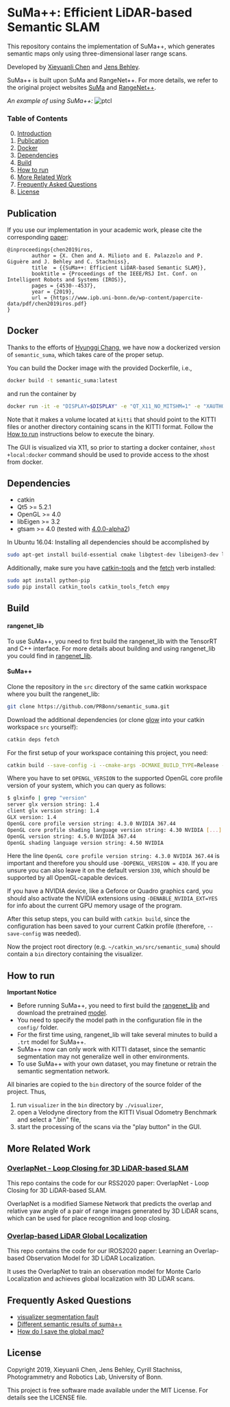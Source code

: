 # SuMa++: Efficient LiDAR-based Semantic SLAM

This repository contains the implementation of SuMa++, which generates semantic maps only using three-dimensional laser range scans.

Developed by [Xieyuanli Chen](https://www.ipb.uni-bonn.de/people/xieyuanli-chen/) and [Jens Behley](https://www.ipb.uni-bonn.de/people/jens-behley/).

SuMa++ is built upon SuMa and RangeNet++. For more details, we refer to the original project websites [SuMa](https://github.com/jbehley/SuMa) and [RangeNet++](https://github.com/PRBonn/lidar-bonnetal).

_An example of using SuMa++:_
![ptcl](./.readme/demo.gif)


### Table of Contents
0. [Introduction](#SuMa++:-Efficient-LiDAR-based-Semantic-SLAM)
1. [Publication](#Publication)
2. [Docker](#Docker)
3. [Dependencies](#Dependencies)
4. [Build](#Build)
5. [How to run](#How-to-run)
6. [More Related Work](#More-Related-Work)
7. [Frequently Asked Questions](#Frequently-Asked-Questions)
8. [License](#License)

## Publication

If you use our implementation in your academic work, please cite the corresponding [paper](https://www.ipb.uni-bonn.de/wp-content/papercite-data/pdf/chen2019iros.pdf):  
    
	@inproceedings{chen2019iros, 
			author = {X. Chen and A. Milioto and E. Palazzolo and P. Giguère and J. Behley and C. Stachniss},
			title  = {{SuMa++: Efficient LiDAR-based Semantic SLAM}},
			booktitle = {Proceedings of the IEEE/RSJ Int. Conf. on Intelligent Robots and Systems (IROS)},
  			pages = {4530--4537},
			year = {2019},
			url = {https://www.ipb.uni-bonn.de/wp-content/papercite-data/pdf/chen2019iros.pdf}
	}
 
## Docker

Thanks to the efforts of [Hyunggi Chang](https://github.com/changh95), we have now a dockerized version of `semantic_suma`, which takes care of the proper setup.

You can build the Docker image with the provided Dockerfile, i.e.,
```bash
docker build -t semantic_suma:latest
```

and run the container by 
```bash
docker run -it -e "DISPLAY=$DISPLAY" -e "QT_X11_NO_MITSHM=1" -e "XAUTHORITY=$XAUTH" -v "/tmp/.X11-unix:/tmp/.X11-unix:rw" -v /kitti:/data --runtime=nvidia --net=host --ipc=host --privileged semantic_suma:latest
```

Note that it makes a volume located at `kitti` that should point to the KITTI files or another directory containing scans in the KITTI format. Follow the [How to run](#How-to-run) instructions below to execute the binary.

The GUI is visualized via X11, so prior to starting a docker container, `xhost +local:docker` command should be used to provide access to the xhost from docker.

## Dependencies

* catkin
* Qt5 >= 5.2.1
* OpenGL >= 4.0
* libEigen >= 3.2
* gtsam >= 4.0  (tested with [4.0.0-alpha2](https://github.com/borglab/gtsam/tree/4.0.0-alpha2))

In Ubuntu 16.04: Installing all dependencies should be accomplished by
```bash
sudo apt-get install build-essential cmake libgtest-dev libeigen3-dev libboost-all-dev qtbase5-dev libglew-dev libqt5libqgtk2 catkin
```

Additionally, make sure you have [catkin-tools](https://catkin-tools.readthedocs.io/en/latest/) and the [fetch](https://github.com/Photogrammetry-Robotics-Bonn/catkin_tools_fetch) verb installed:
```bash
sudo apt install python-pip
sudo pip install catkin_tools catkin_tools_fetch empy
```

## Build
#### rangenet_lib
To use SuMa++, you need to first build the rangenet_lib with the TensorRT and C++ interface. 
For more details about building and using rangenet_lib you could find in [rangenet_lib](https://github.com/PRBonn/rangenet_lib).

#### SuMa++
Clone the repository in the `src` directory of the same catkin workspace where you built the rangenet_lib:
```bash
git clone https://github.com/PRBonn/semantic_suma.git
```
Download the additional dependencies (or clone [glow](https://github.com/jbehley/glow.git) into your catkin workspace `src` yourself):
```bash
catkin deps fetch
```

For the first setup of your workspace containing this project, you need:
  ```bash
catkin build --save-config -i --cmake-args -DCMAKE_BUILD_TYPE=Release -DOPENGL_VERSION=430 -DENABLE_NVIDIA_EXT=YES
  ```
  
  Where you have to set `OPENGL_VERSION` to the supported OpenGL core profile version of your system, which you can query as follows:

```bash
$ glxinfo | grep "version"
server glx version string: 1.4
client glx version string: 1.4
GLX version: 1.4
OpenGL core profile version string: 4.3.0 NVIDIA 367.44
OpenGL core profile shading language version string: 4.30 NVIDIA [...]
OpenGL version string: 4.5.0 NVIDIA 367.44
OpenGL shading language version string: 4.50 NVIDIA
```

 Here the line `OpenGL core profile version string: 4.3.0 NVIDIA 367.44` is important and therefore you should use `-DOPENGL_VERSION = 430`. If you are unsure you can also leave it on the default version `330`, which should be supported by all OpenGL-capable devices.

 If you have a NVIDIA device, like a Geforce or Quadro graphics card, you should also activate the NVIDIA extensions using `-DENABLE_NVIDIA_EXT=YES` for info about the current GPU memory usage of the program.

 After this setup steps, you can build with `catkin build`, since the configuration has been saved to your current Catkin profile (therefore, `--save-config` was needed).
 
 Now the project root directory (e.g. `~/catkin_ws/src/semantic_suma`) should contain a `bin` directory containing the visualizer.

## How to run
**Important Notice**
- Before running SuMa++, you need to first build the [rangenet_lib](https://github.com/PRBonn/rangenet_lib) and download the pretrained [model](https://www.ipb.uni-bonn.de/html/projects/semantic_suma/darknet53.tar.gz).
- You need to specify the model path in the configuration file in the `config/` folder.
- For the first time using, rangenet_lib will take several minutes to build a `.trt` model for SuMa++.
- SuMa++ now can only work with KITTI dataset, since the semantic segmentation may not generalize well in other environments.
- To use SuMa++ with your own dataset, you may finetune or retrain the semantic segmentation network.

All binaries are copied to the `bin` directory of the source folder of the project. Thus,
1. run `visualizer` in the `bin` directory by `./visualizer`,
2. open a Velodyne directory from the KITTI Visual Odometry Benchmark and select a ".bin" file,
3. start the processing of the scans via the "play button" in the GUI.

## More Related Work

### [OverlapNet - Loop Closing for 3D LiDAR-based SLAM](https://github.com/PRBonn/OverlapNet)
This repo contains the code for our RSS2020 paper: OverlapNet - Loop Closing for 3D LiDAR-based SLAM.

OverlapNet is a modified Siamese Network that predicts the overlap and relative yaw angle of a pair of range images generated by 3D LiDAR scans, which can be used for place recognition and loop closing.

### [Overlap-based LiDAR Global Localization](https://github.com/PRBonn/overlap_localization)
This repo contains the code for our IROS2020 paper: Learning an Overlap-based Observation Model for 3D LiDAR Localization.

It uses the OverlapNet to train an observation model for Monte Carlo Localization and achieves global localization with 3D LiDAR scans.


## Frequently Asked Questions
- [visualizer segmentation fault](https://github.com/PRBonn/semantic_suma/issues/5)
- [Different semantic results of suma++](https://github.com/PRBonn/semantic_suma/issues/6)
- [How do I save the global map?](https://github.com/PRBonn/semantic_suma/issues/54)

## License


Copyright 2019, Xieyuanli Chen, Jens Behley, Cyrill Stachniss, Photogrammetry and Robotics Lab, University of Bonn.

This project is free software made available under the MIT License. For details see the LICENSE file.


